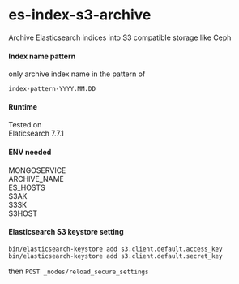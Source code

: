 # es-index-s3-archive
Archive Elasticsearch indices into S3 compatible storage like Ceph  

#### Index name pattern
only archive index name in the pattern of 
 ```
 index-pattern-YYYY.MM.DD
 ```
 
 #### Runtime
Tested on  
Elaticsearch 7.7.1  

#### ENV needed
MONGOSERVICE  
ARCHIVE_NAME  
ES_HOSTS  
S3AK  
S3SK  
S3HOST  

#### Elasticsearch S3 keystore setting
```shell
bin/elasticsearch-keystore add s3.client.default.access_key
bin/elasticsearch-keystore add s3.client.default.secret_key
```

then
```POST _nodes/reload_secure_settings```